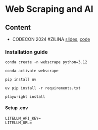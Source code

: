# Web Scraping and AI 


## Content

- CODECON 2024 #ZILINA [slides](/slides/CODECON%202024%20AI%20Scraping.pdf), [code](/src/webscrape_examples.ipynb)

### Installation guide

```
conda create -n webscrape python=3.12
```

```
conda activate webscrape
```

```
pip install uv
```

```
uv pip install -r requirements.txt
```

```
playwright install
```


#### Setup .env

```
LITELLM_API_KEY=
LITELLM_URL=
```